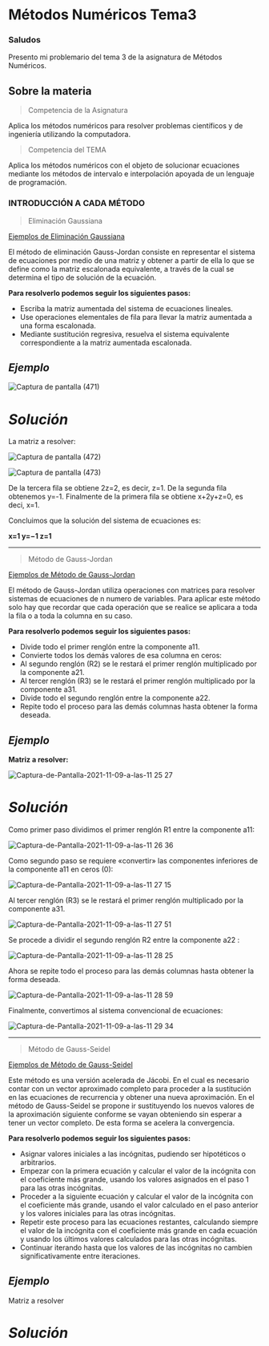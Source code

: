 # Métodos Numéricos Tema3

### Saludos
Presento mi problemario del tema 3 de la asignatura de Métodos Numéricos.

## Sobre la materia

> Competencia de la Asignatura

Aplica los métodos numéricos para resolver problemas científicos y de ingeniería utilizando la computadora.

> Competencia del TEMA

Aplica los métodos numéricos con el objeto de solucionar ecuaciones mediante los métodos de intervalo e interpolación apoyada de un lenguaje de programación.


### INTRODUCCIÓN A CADA MÉTODO

 > Eliminación Gaussiana

[Ejemplos de Eliminación Gaussiana](https://github.com/AlanOrgazVillegas/MetodosNumericos_Tema3/tree/main/Eliminacion%20Gaussiana%20-%205%20ejemplos)

El método de eliminación Gauss-Jordan consiste en representar el sistema de ecuaciones por medio de una matriz y obtener a partir de ella lo que se define como la matriz escalonada equivalente, a través de la cual se determina el tipo de solución de la ecuación.

**Para resolverlo podemos seguir los siguientes pasos:**

+ Escriba la matriz aumentada del sistema de ecuaciones lineales.
+ Use operaciones elementales de fila para llevar la matriz aumentada a una forma escalonada.
+ Mediante sustitución regresiva, resuelva el sistema equivalente correspondiente a la matriz aumentada escalonada.

## _**Ejemplo**_

![Captura de pantalla (471)](https://github.com/AlanOrgazVillegas/MetodosNumericos_Tema3/assets/147757830/50c62dc5-562a-47c1-aac9-05b7a164fff1)

# _**Solución**_

La matriz a resolver:

![Captura de pantalla (472)](https://github.com/AlanOrgazVillegas/MetodosNumericos_Tema3/assets/147757830/7ca341ee-6c64-4bbf-8364-18e7a34b5939)

![Captura de pantalla (473)](https://github.com/AlanOrgazVillegas/MetodosNumericos_Tema3/assets/147757830/8b5df265-0d50-43dc-b4bc-7a1b2fffc6be)

De la tercera fila se obtiene 2z=2, es decir, z=1. De la segunda fila obtenemos y=-1. Finalmente de la primera fila se obtiene x+2y+z=0, es deci, x=1.

Concluimos que la solución del sistema de ecuaciones es:

**x=1
y=−1
z=1**

*************************************************************************************
> Método de Gauss-Jordan

[Ejemplos de Método de Gauss-Jordan](https://github.com/AlanOrgazVillegas/MetodosNumericos_Tema3/tree/main/Gauss-Jordan%20-%205%20Ejemplos) 

El método de Gauss-Jordan utiliza operaciones con matrices para resolver sistemas de ecuaciones de n numero de variables. Para aplicar este método solo hay que recordar que cada operación que se realice se aplicara a toda la fila o a toda la columna en su caso. 

**Para resolverlo podemos seguir los siguientes pasos:**

+ Divide todo el primer renglón entre la componente a11.
+ Convierte todos los demás valores de esa columna en ceros:
+ Al segundo renglón (R2) se le restará el primer renglón multiplicado por la componente a21.
+ Al tercer renglón (R3) se le restará el primer renglón multiplicado por la componente a31.
+ Divide todo el segundo renglón entre la componente a22. 
+ Repite todo el proceso para las demás columnas hasta obtener la forma deseada. 

## _**Ejemplo**_

**Matriz a resolver:**


![Captura-de-Pantalla-2021-11-09-a-las-11 25 27](https://github.com/AlanOrgazVillegas/MetodosNumericos_Tema3/assets/147757830/43e206f0-4d4e-488d-9d6f-22ac13605e63)

# _**Solución**_

Como primer paso dividimos el primer renglón R1 entre la componente a11:


![Captura-de-Pantalla-2021-11-09-a-las-11 26 36](https://github.com/AlanOrgazVillegas/MetodosNumericos_Tema3/assets/147757830/be074ac6-0b84-4bbe-963d-738bf76a0d1d)

Como segundo paso se requiere «convertir» las componentes inferiores de la componente a11 en ceros (0):

![Captura-de-Pantalla-2021-11-09-a-las-11 27 15](https://github.com/AlanOrgazVillegas/MetodosNumericos_Tema3/assets/147757830/b14e1b34-5bd4-4ab6-b116-829ae6b06750)

Al tercer renglón (R3) se le restará el primer renglón multiplicado por la componente a31.

![Captura-de-Pantalla-2021-11-09-a-las-11 27 51](https://github.com/AlanOrgazVillegas/MetodosNumericos_Tema3/assets/147757830/d69f6aab-3df7-4b5f-a4fb-472031118750)

Se procede a dividir el segundo renglón R2 entre la componente a22 :

![Captura-de-Pantalla-2021-11-09-a-las-11 28 25](https://github.com/AlanOrgazVillegas/MetodosNumericos_Tema3/assets/147757830/8e481a1d-5f31-49e0-a404-53ec81c0c358)

Ahora se repite todo el proceso para las demás columnas hasta obtener la forma deseada. 

![Captura-de-Pantalla-2021-11-09-a-las-11 28 59](https://github.com/AlanOrgazVillegas/MetodosNumericos_Tema3/assets/147757830/06198b78-2d3f-4d0d-bbfb-0f6f8abfdefe)

Finalmente, convertimos al sistema convencional de ecuaciones:

![Captura-de-Pantalla-2021-11-09-a-las-11 29 34](https://github.com/AlanOrgazVillegas/MetodosNumericos_Tema3/assets/147757830/c2205259-b7bc-4b33-8387-a5894801bc7f)

***************************************************************************************
 > Método de Gauss-Seidel

[Ejemplos de Método de Gauss-Seidel](https://github.com/AlanOrgazVillegas/MetodosNumericos_Tema3/tree/main/Gauss-Seidel%20-%205%20Ejemplos)

Este método es una versión acelerada de Jácobi. En el cual es necesario contar con un vector aproximado completo para proceder a la sustitución en las ecuaciones de recurrencia y obtener una nueva aproximación. En el método de Gauss-Seidel se propone ir sustituyendo los nuevos valores de la aproximación siguiente conforme se vayan obteniendo sin esperar a tener un vector completo. De esta forma se acelera la convergencia.

**Para resolverlo podemos seguir los siguientes pasos:**

+ Asignar valores iniciales a las incógnitas, pudiendo ser hipotéticos o arbitrarios.
+ Empezar con la primera ecuación y calcular el valor de la incógnita con el coeficiente más grande, usando los valores asignados en el paso 1 para las otras incógnitas.
+ Proceder a la siguiente ecuación y calcular el valor de la incógnita con el coeficiente más grande, usando el valor calculado en el paso anterior y los valores iniciales para las otras incógnitas.
+ Repetir este proceso para las ecuaciones restantes, calculando siempre el valor de la incógnita con el coeficiente más grande en cada ecuación y usando los últimos valores calculados para las otras incógnitas.
+ Continuar iterando hasta que los valores de las incógnitas no cambien significativamente entre iteraciones.

## _**Ejemplo**_

Matriz a resolver


# _**Solución**_






















